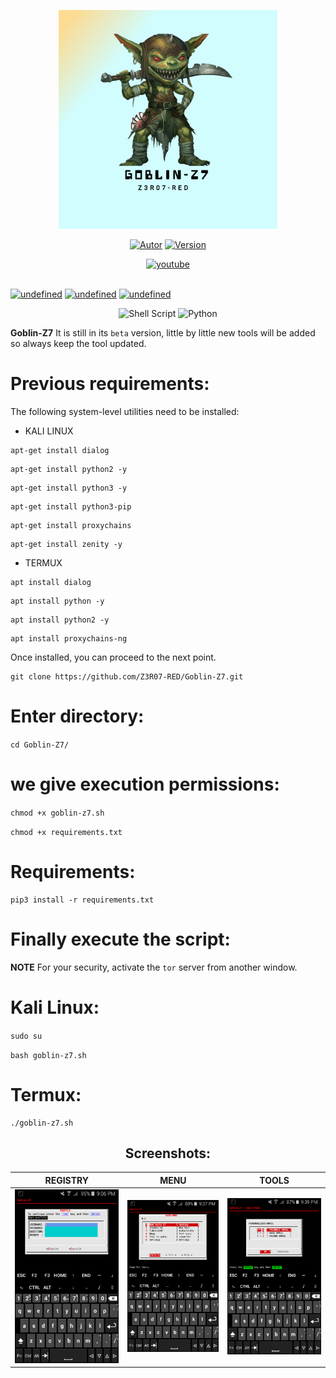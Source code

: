 <p align="center">
<img alt="goblin-z7" src="GZ7/.CS07/Img/Goblin-Z7.png" title="Goblin-Z7 v.01" width="350px" height="350px">
</p>

<p align="center">
<a href="https://github.com/Z3R07-RED"><img title="Autor" src="https://img.shields.io/badge/Author-@Z3R07_RED-blue?style=for-the-badge&logo=github"></a>
<a href=""><img title="Version" src="https://img.shields.io/badge/Version-0.6-green?style=for-the-badge&logo="></a>
</p>

<p align="center">
<a href="https://youtube.com/channel/UC9RNHWC3CFapIkmmXS8qYDQ"><img title="youtube" src="https://img.shields.io/badge/YouTube-FF0000?style=for-the-badge&logo=youtube&logoColor=white"></a>
</p>
  <br>
  <a href="https://github.com/Z3R07-RED/Goblin-Z7/releases/latest"><img alt="undefined" src="https://img.shields.io/github/release/Z3R07_RED/Goblin_Z7.svg?style=popout"></a>
  <a href="#featured-in"><img alt="undefined" src="https://img.shields.io/github/downloads/Z3R07_RED/Goblin_Z7/total.svg?style=popout"></a>
  <a href="https://github.com/Z3R07-RED/Goblin-Z7/blob/master/LICENSE"><img alt="undefined" src="https://img.shields.io/github/license/Z3R07_RED/Goblin_Z7.svg?style=popout"></a>
  <br>
<p align="center">
<img alt="Shell Script" src="https://img.shields.io/badge/shell_script%20-%23121011.svg?&style=for-the-badge&logo=gnu-bash&logoColor=white"/>
<img alt="Python" src="https://img.shields.io/badge/python%20-%2314354C.svg?&style=for-the-badge&logo=python&logoColor=white"/>
</p>

**Goblin-Z7** It is still in its `beta` version, little by little new tools will be added so always keep the tool updated.

Previous requirements:
======
The following system-level utilities need to be installed:

* KALI LINUX

```
apt-get install dialog
```
```
apt-get install python2 -y
```
```
apt-get install python3 -y
```
```
apt-get install python3-pip
```
```
apt-get install proxychains
```
```
apt-get install zenity -y
```

* TERMUX

```
apt install dialog
```
```
apt install python -y
```
```
apt install python2 -y
```
```
apt install proxychains-ng
```

Once installed, you can proceed to the next point.

```
git clone https://github.com/Z3R07-RED/Goblin-Z7.git
```

# Enter directory:

`cd Goblin-Z7/`

# we give execution permissions:

`chmod +x goblin-z7.sh`

`chmod +x requirements.txt`

# Requirements:

```
pip3 install -r requirements.txt
```

# Finally execute the script:

**NOTE** For your security, activate the `tor` server from another window.

# Kali Linux:

`sudo su`

`bash goblin-z7.sh`

# Termux:

```
./goblin-z7.sh
```
<h2 align="center"> Screenshots: </h2>

|    REGISTRY    |          MENU          |       TOOLS       |
| -------------- | ---------------------- | ----------------  |
|![Index](GZ7/.CS07/Img/registry.png)|![Goblin-Z7](GZ7/.CS07/Img/menu.png)|![TOOLS](GZ7/.CS07/Img/tools.png)|

